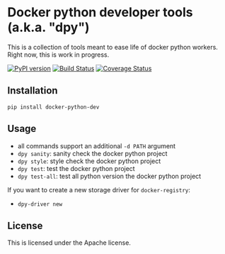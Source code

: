 # Docker python developer tools (a.k.a. "dpy")

This is a collection of tools meant to ease life of docker python workers.
Right now, this is work in progress.

[![PyPI version][pypi-image]][pypi-url]
[![Build Status][travis-image]][travis-url]
[![Coverage Status][coveralls-image]][coveralls-url]

## Installation

`pip install docker-python-dev`

## Usage

 * all commands support an additional `-d PATH` argument
 * `dpy sanity`: sanity check the docker python project
 * `dpy style`: style check the docker python project
 * `dpy test`: test the docker python project
 * `dpy test-all`: test all python version the docker python project

If you want to create a new storage driver for `docker-registry`:

 * `dpy-driver new`


## License

This is licensed under the Apache license.

[pypi-url]: https://pypi.python.org/pypi/docker-python-dev
[pypi-image]: https://badge.fury.io/py/docker-python-dev.svg

[travis-url]: http://travis-ci.org/dmp42/docker-python-dev
[travis-image]: https://secure.travis-ci.org/dmp42/docker-python-dev.png?branch=master

[coveralls-url]: https://coveralls.io/r/dmp42/docker-python-dev
[coveralls-image]: https://coveralls.io/repos/dmp42/docker-python-dev/badge.png?branch=master


